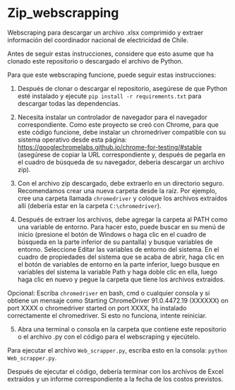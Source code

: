 # Zip_webscrapping
Webscraping para descargar un archivo .xlsx comprimido y extraer información del coordinador nacional de electricidad de Chile.

Antes de seguir estas instrucciones, considere que esto asume que ha clonado este repositorio o descargado el archivo de Python.

Para que este webscraping funcione, puede seguir estas instrucciones:

1. Después de clonar o descargar el repositorio, asegúrese de que Python esté instalado y ejecute `pip install -r requirements.txt` para descargar todas las dependencias.

2. Necesita instalar un controlador de navegador para el navegador correspondiente. Como este proyecto se creó con Chrome, para que este código funcione, debe instalar un chromedriver compatible con su sistema operativo desde esta página: https://googlechromelabs.github.io/chrome-for-testing/#stable (asegúrese de copiar la URL correspondiente y, después de pegarla en el cuadro de búsqueda de su navegador, debería descargar un archivo zip).

3. Con el archivo zip descargado, debe extraerlo en un directorio seguro. Recomendamos crear una nueva carpeta desde la raíz. Por ejemplo, cree una carpeta llamada `chromedriver` y coloque los archivos extraídos allí (debería estar en la carpeta `C:\chromedriver`).

4. Después de extraer los archivos, debe agregar la carpeta al PATH como una variable de entorno.
    Para hacer esto, puede buscar en su menú de inicio (presione el botón de Windows o haga clic en el cuadro de búsqueda en la parte inferior de su pantalla) y busque variables de entorno. Seleccione Editar las variables de entorno del sistema. En el cuadro de propiedades del sistema que se acaba de abrir, haga clic en el botón de variables de entorno en la parte inferior, luego busque en variables del sistema la variable Path y haga doble clic en ella, luego haga clic en nuevo y pegue la carpeta que tiene los archivos extraídos.

Opcional: Escriba `chromedriver` en bash, cmd o cualquier consola y si obtiene un mensaje como Starting ChromeDriver 91.0.4472.19 (XXXXXX) on port XXXX o chromedriver started on port XXXX, ha instalado correctamente el chromedriver. Si esto no funciona, intente reiniciar.

5. Abra una terminal o consola en la carpeta que contiene este repositorio o el archivo .py con el código para el webscraping y ejecútelo.

Para ejecutar el archivo `Web_scrapper.py`, escriba esto en la consola: `python Web_scrapper.py`.

Después de ejecutar el código, debería terminar con los archivos de Excel extraídos y un informe correspondiente a la fecha de los costos previstos.
